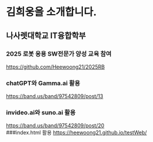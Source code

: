 # 김희웅을 소개합니다.
## 나사렛대학교 IT융합학부
### 2025 로봇 응용 SW전문가 양성 교육 참여
https://github.com/Heewoong21/2025RB
### chatGPT와 Gamma.ai 활용
https://band.us/band/97542809/post/13
### invideo.ai와 suno.ai 활용
https://band.us/band/97542809/post/20  
###index.html 활용
https://heewoong21.github.io/testWeb/

